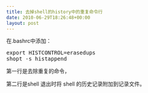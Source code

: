 ```yaml
---
title: 去掉shell的history中的重复命令行
date: 2010-06-29T18:26:48+00:00
layout: post
---
```

在.bashrc中添加：

<pre class="brush: bash">export HISTCONTROL=erasedups
shopt -s histappend
</pre>

第一行是去除重复的命令，
  
第二行是shell 退出时将 shell 的历史记录附加到记录文件。
